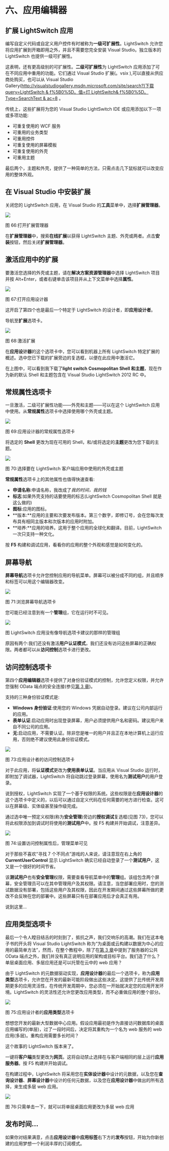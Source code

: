 # 六、应用编辑器

## 扩展 LightSwitch 应用

编写自定义代码或自定义用户控件有时被称为**一级可扩展性**。LightSwitch 允许您将应用扩展到开箱即用之外，并且不需要您完全安装 Visual Studio。独立版本的 LightSwitch 也提供一级可扩展性。

这表明，还有更高级别的可扩展性。**二级可扩展性**为 LightSwitch 应用添加了可在不同应用中重用的功能。它们通过 Visual Studio 扩展(。vsix ),可以直接从供应商处购买，也可以从 Visual Studio Gallery([http://visualstudiogallery.msdn.microsoft.com/site/search?)下载 query=LightSwitch & f%5B0%5D。值=灯 LightSwitch& f%5B0%5D。Type=SearchText & ac=8](http://visualstudiogallery.msdn.microsoft.com/site/search?query=LightSwitch&f%5B0%5D.Value=LightSwitch&f%5B0%5D.Type=SearchText&ac=8) 。

传统上，这些扩展将为您的 Visual Studio LightSwitch IDE 或应用添加以下一项或多项功能:

*   可重复使用的 WCF 服务
*   可重用的业务类型
*   可重用控件
*   可重复使用的屏幕模板
*   可重复使用的外壳
*   可重用主题

最后两个，主题和外壳，提供了一种简单的方法，只需点击几下鼠标就可以改变应用的整体外观。

## 在 Visual Studio 中安装扩展

关闭您的 LightSwitch 应用，在 Visual Studio 的**工具**菜单中，选择**扩展管理器**。

![](img/image067.jpg)

图 66:打开扩展管理器

在**扩展管理器**中，搜索**在线扩展**以获得 LightSwitch 主题、外壳或两者。点击**安装**按钮，然后关闭**扩展管理器**。

## 激活应用中的扩展

要激活您选择的外壳或主题，请在**解决方案资源管理器**中选择 LightSwitch 项目并按 Alt+Enter，或者右键单击该项目并从上下文菜单中选择**属性**。

![](img/image068.jpg)

图 67:打开应用设计器

这开启了第四个也是最后一个特定于 LightSwitch 的设计者，即**应用设计者**。

导航至**扩展**选项卡。

![](img/image069.jpg)

图 68:激活扩展

在**应用设计器**的这个选项卡中，您可以看到机器上所有 LightSwitch 特定扩展的概述。选中您已下载的扩展旁边的复选框，以便在此应用中激活它。

在上图中，可以看到我下载了**light switch Cosmopolitan Shell 和主题**，现在作为新的默认 Shell 和主题包含在 Visual Studio LightSwitch 2012 RC 中。

## 常规属性选项卡

一旦激活，二级可扩展性功能——外壳和主题——可以在这个 LightSwitch 应用中使用。从**常规属性**选项卡中选择使用哪个外壳或主题。

![](img/image070.jpg)

图 69:应用设计器的常规属性选项卡

将选定的 **Shell** 更改为现在可用的 Shell，和/或将选定的**主题**更改为您下载的主题。

![](img/image071.jpg)

图 70:选择要在 LightSwitch 客户端应用中使用的外壳或主题

**常规属性**选项卡上的其他属性也值得快速查看:

*   **申请名称**:申请名称，我改成了*我的时间，我的钱*
*   **标志**:如果外壳支持的话要使用的标志(LightSwitch Cosmopolitan Shell 就是这么做的)
*   **图标**:应用的图标。
*   **版本:**应用的主要和次要发布版本。第三个数字，即修订号，会在您每次发布具有相同主版本和次版本的应用时附加。
*   **培养:**应用的培养。这用于整个应用的全球化和翻译。目前，LightSwitch 一次只支持一种文化。

按 **F5** 构建和调试应用，看看你的应用的整个外观和感觉是如何变化的。

## 屏幕导航

**屏幕导航**选项卡允许您控制应用的导航菜单。屏幕可以被分成不同的组，并且顺序和标签可以用这个编辑器改变。

![](img/image072.jpg)

图 71:浏览屏幕导航选项卡

您可能已经注意到有一个**管理**组，它在运行时不可见。

![](img/image073.jpg)

图 LightSwitch 应用没有像导航选项卡建议的那样的管理组

原因有两个:我们还没有激活**用户认证模式**，我们还没有访问这些屏幕的正确权限。两者都可以从**访问控制**选项卡进行更改。

## 访问控制选项卡

第四个**应用编辑器**选项卡提供了对身份验证模式的控制，允许您定义权限，并允许您强制 OData 端点的安全连接(参见[第 3 章](3.html#heading_id_16))。

支持的三种身份验证模式是:

*   **Windows 身份验证**:使用您的 Windows 凭据自动登录。建议在公司内部运行的应用。
*   **表单认证**:启动应用时出现登录屏幕，用户必须提供用户名和密码。建议用户来自不同公司的应用。
*   **无**:启动应用，不需要认证。除非您是唯一的用户并且正在本地计算机上运行应用，否则绝不建议使用此身份验证模式。

![](img/image074.jpg)

图 73:应用设计者的访问控制选项卡

对于此应用，将**认证模式**更改为**使用表单认证**。当应用从 Visual Studio 运行时，即附加了调试器，LightSwitch 将自动跳过登录屏幕，使用名为**测试用户**的用户登录。

说到授权，LightSwitch 实现了一个基于权限的系统。这些权限是在**应用设计器**的这个选项卡中定义的，以后可以通过自定义代码在任何需要的地方进行检查。这可以在屏幕级、实体级甚至操作级完成。

通过选中唯一预定义权限(称为**安全管理**)旁边的**授权调试**复选框(见图 73)，您可以将此权限添加到调试时将使用的**测试用户**中。按 F5 构建并开始调试，注意差异。

![](img/image075.jpg)

图 74:设置访问控制属性后，管理菜单可见

对于那些不喜欢“寻找 7 个不同点”游戏的人来说，请注意现在右上角的 **CurrentUserControl** 显示 LightSwitch 确实已经自动登录了一个**测试用户**，这又是一个很好的时间节省。

该**测试用户**也有**安全管理**权限，需要查看导航菜单中的**管理**组。该组包含两个屏幕，安全管理员可以在其中管理用户及其权限。请注意，当您部署应用时，您的测试数据没有部署，包括这些用户及其权限，因此在开发期间通过这些屏幕所做的更改不会反映在您的部署中。这些屏幕只有在部署应用后才会真正有用。

说到这里…

## 应用类型选项卡

最后一个令人瞠目结舌的时刻到了，抵抗之声，我们交响乐的高潮。我们在这本电子书的开头将 Visual Studio LightSwitch 称为“为桌面或云构建以数据为中心的应用的最简单方法”，然而，在整个教程中，除了在[第 3 章](3.html#heading_id_16)中提到了服务器的公共 OData 端点之外，我们并没有真正说明应用的架构或目标平台。我们造了什么？单层桌面应用、多层应用还是可以托管在云中的 web 应用？

由于 LightSwitch 的元数据驱动实现，**应用设计器**的最后一个选项卡，称为**应用类型**选项卡，允许您在开发的最新可能阶段做出这些决定。这提供了比传统开发周期更多的应用灵活性，在传统开发周期中，您必须在一开始就决定您的应用开发环境。LightSwitch 的灵活性还允许您更改应用类型，而不必重做应用的整个部分。

![](img/image076.jpg)

图 75:应用设计者的**应用类型**选项卡

想想您开发的最新大型数据中心应用。假设应用最初是作为直接访问数据库的桌面应用编写的(单层)，过了一段时间后，决定将其重构为一个名为 web 服务的 web 应用(多层)。重构应用需要多长时间？

这个故事的 LightSwitch 版本来了。

一键将**客户端**类型更改为**网页**。这将自动禁止选择在与客户端相同的层上运行**应用服务器**。按 F5 构建并开始调试。

在构建过程中，LightSwitch 将采用您在**实体设计器**中设计的元数据，以及您在**查询设计器**、**屏幕设计器**中设计的任何元数据，以及您在**应用设计器**中做出的所有选择，来生成多层 web 应用。

![](img/image077.jpg)

图 76:只需单击一下，就可以将单层桌面应用更改为多层 web 应用

## 发布时间…

如果你对结果满意，点击**应用设计器**中**应用标签**右下方的**发布**按钮，开始为你新创建的应用梦想一个利润丰厚的订阅模式。